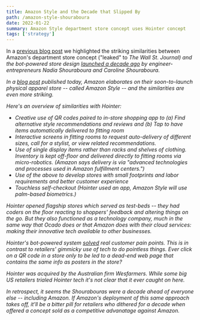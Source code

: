 ```yaml
---
title: Amazon Style and the Decade that Slipped By
path: /amazon-style-shouraboura
date: 2022-01-22
summary: Amazon Style department store concept uses Hointer concept
tags: ['strategy']
---
```


In a <a href="https://www.signalfox.org/amazon-department-stores/">previous blog post</a> we highlighted the striking similarities between Amazon's department store concept ("leaked" to <em>The Wall St. Journal</a>) and the bot-powered store design <a href="/amazon-department-stores">launched a decade ago</a> by engineer-entrepreneurs Nadia Shouraboura and Caroline Shouraboura.

In a <a href="https://www.aboutamazon.com/news/retail/amazon-reimagines-in-store-shopping-with-amazon-style" target="blank">blog post</a> published today, Amazon elaborates on their soon-to-launch physical apparel store -- called Amazon Style -- and the similarities are even more striking.

Here's an overview of similarities with Hointer:

* Creative use of QR codes paired to in-store shopping app to (a) Find alternative style recommendations and reviews and (b) Tap to have items automatically delivered to fitting room
* Interactive screens in fitting rooms to request auto-delivery of different sizes, call for a stylist, or view related recommendations.
* Use of single display items rather than racks and shelves of clothing. Inventory is kept off-floor and delivered directly to fitting rooms via micro-robotics. (Amazon says delivery is via "advanced technologies and processes used in Amazon fulfillment centers.")
* Use of the above to develop stores with small footprints and labor requirements and better customer experience
* Touchless self-checkout (Hointer used an app, Amazon Style will use palm-based biometrics.)

Hointer opened flagship stores which served as test-beds -- they had coders on the floor reacting to shoppers' feedback and altering things on the go. But they also functioned as a technology company, much in the same way that Ocado does or that Amazon does with their cloud services: making their innovative tech available to other businesses.

Hointer's bot-powered system <a href="https://hbr.org/2020/10/are-you-really-innovating-around-your-customers-needs" target="blank">solved</a> real customer pain points. This is in contrast to retailers' gimmicky use of tech to do pointless things. Ever click on a QR code in a store only to be led to a dead-end web page that contains the same info as posters in the store? 

Hointer was acquired by the Australian firm Wesfarmers. While some big US retailers trialed Hointer tech it's not clear that it ever caught on here. 

In retrospect, it seems the Shourabouras were a decade ahead of everyone else -- including Amazon. If Amazon's deployment of this same approach takes off, it'll be a bitter pill for retailers who dithered for a decade when offered a concept sold as a competitive advanatage against Amazon. 
